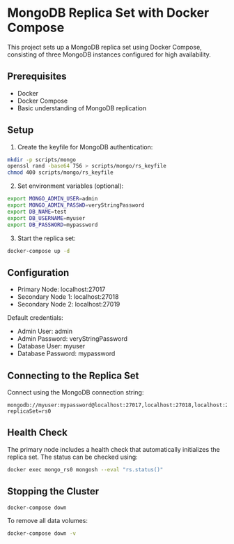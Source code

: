 # MongoDB Replica Set with Docker Compose

This project sets up a MongoDB replica set using Docker Compose, consisting of three MongoDB instances configured for high availability.

## Prerequisites

- Docker
- Docker Compose
- Basic understanding of MongoDB replication

## Setup

1. Create the keyfile for MongoDB authentication:
```bash
mkdir -p scripts/mongo
openssl rand -base64 756 > scripts/mongo/rs_keyfile
chmod 400 scripts/mongo/rs_keyfile
```

2. Set environment variables (optional):
```bash
export MONGO_ADMIN_USER=admin
export MONGO_ADMIN_PASSWD=veryStringPassword
export DB_NAME=test
export DB_USERNAME=myuser
export DB_PASSWORD=mypassword
```

3. Start the replica set:
```bash
docker-compose up -d
```

## Configuration

- Primary Node: localhost:27017
- Secondary Node 1: localhost:27018
- Secondary Node 2: localhost:27019

Default credentials:
- Admin User: admin
- Admin Password: veryStringPassword
- Database User: myuser
- Database Password: mypassword

## Connecting to the Replica Set

Connect using the MongoDB connection string:
```
mongodb://myuser:mypassword@localhost:27017,localhost:27018,localhost:27019/?replicaSet=rs0
```

## Health Check

The primary node includes a health check that automatically initializes the replica set. The status can be checked using:
```bash
docker exec mongo_rs0 mongosh --eval "rs.status()"
```

## Stopping the Cluster

```bash
docker-compose down
```

To remove all data volumes:
```bash
docker-compose down -v
```

